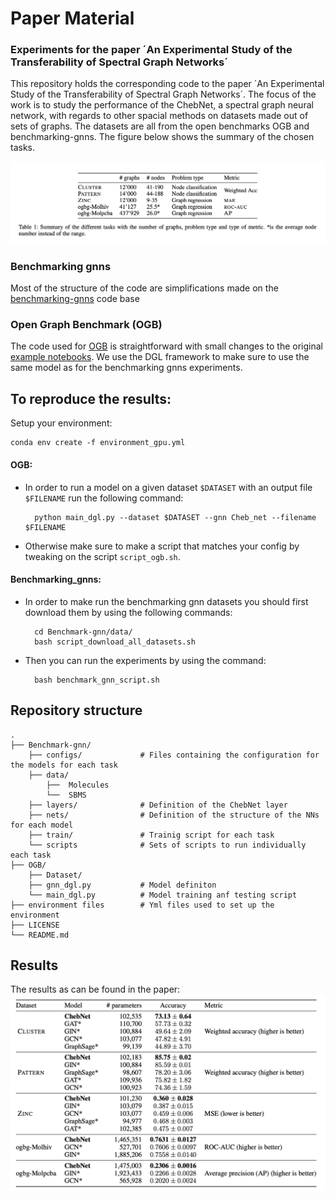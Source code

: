 # Paper Material
### Experiments for the paper ´An Experimental Study of the Transferability of Spectral Graph Networks´

This repository holds the corresponding code to the paper ´An Experimental Study of the Transferability of Spectral Graph Networks´. The focus of the work is to study the performance of the ChebNet, a spectral graph neural network, with regards to other spacial methods on datasets made out of sets of graphs.
The datasets are all from the open benchmarks OGB and benchmarking-gnns. The figure below shows the summary of the chosen tasks.

![](img_tasks.png)

### Benchmarking gnns
Most of the structure of the code are simplifications made on the [benchmarking-gnns](https://github.com/graphdeeplearning/benchmarking-gnns) code base 

### Open Graph Benchmark (OGB)
The code used for [OGB](https://github.com/snap-stanford/ogb) is straightforward with small changes to the original [example notebooks](https://github.com/snap-stanford/ogb/tree/master/examples/graphproppred/code). We use the DGL framework to make sure to use the same model as for the benchmarking gnns experiments.

## To reproduce the results:

Setup your environment:

    conda env create -f environment_gpu.yml

#### OGB:
- In order to run a model on a given dataset `$DATASET` with an output file `$FILENAME` run the following command:

        python main_dgl.py --dataset $DATASET --gnn Cheb_net --filename $FILENAME

- Otherwise make sure to make a script that matches your config by tweaking on the script `script_ogb.sh`.
    
#### Benchmarking_gnns:
- In order to make run the benchmarking gnn datasets you should first download them by using the following commands:

        cd Benchmark-gnn/data/
        bash script_download_all_datasets.sh
    
- Then you can run the experiments by using the command:

        bash benchmark_gnn_script.sh
    
## Repository structure
    .
    ├── Benchmark-gnn/
        ├── configs/             # Files containing the configuration for the models for each task
        ├── data/ 
            ├──  Molecules
            └──  SBMS
        ├── layers/              # Definition of the ChebNet layer
        ├── nets/                # Definition of the structure of the NNs for each model
        ├── train/               # Trainig script for each task
        └── scripts              # Sets of scripts to run individually each task
    ├── OGB/
        ├── Dataset/
        ├── gnn_dgl.py           # Model definiton
        └── main_dgl.py          # Model training anf testing script
    ├── environment files        # Yml files used to set up the environment
    ├── LICENSE
    └── README.md
    
  ## Results
  The results as can be found in the paper:
  ![](img_table.png)
